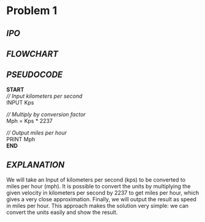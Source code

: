 # Problem 1

## *IPO*

## *FLOWCHART*

## *PSEUDOCODE*

**START**\
  *// Input kilometers per second*\
  INPUT Kps
  
  *// Multiply by conversion factor*\
  Mph = Kps * 2237
  
  *// Output miles per hour*\
  PRINT Mph\
**END**

## *EXPLANATION*

We will take an Input of kilometers per second (kps) to be converted to miles per hour (mph). It is possible to convert the units by multiplying the given velocity in kilometers per second by 2237 to get miles per hour, which gives a very close approximation. Finally, we will output the result as speed in miles per hour. This approach makes the solution very simple: we can convert the units easily and show the result.

